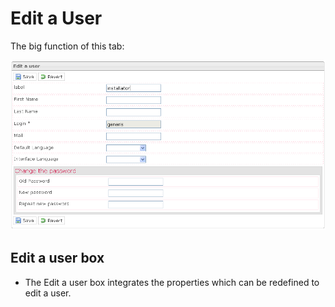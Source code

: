 <!--
parent: Processes
created_at: '2011-04-22 09:51:34'
updated_at: '2013-03-13 14:38:29'
authors:
    - 'Jérôme Bogaerts'
contributors:
    - 'Franck Gismondi'
tags:
    - Processes
-->

Edit a User
===========

The big function of this tab:

![](../resources/editauser-tab.png)

Edit a user box
---------------

-   The Edit a user box integrates the properties which can be redefined to edit a user.


